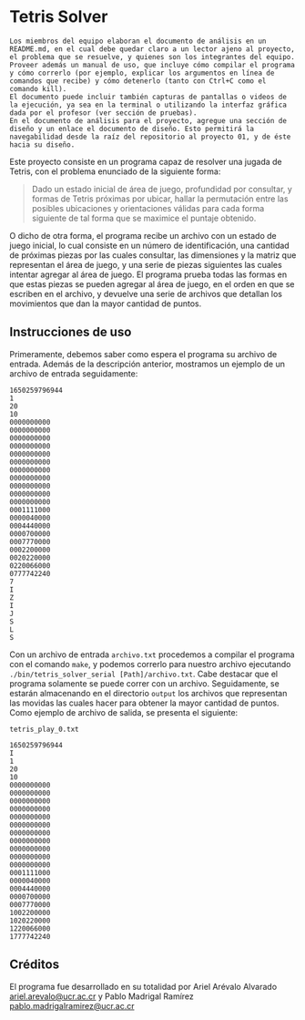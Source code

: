 # Tetris Solver

    Los miembros del equipo elaboran el documento de análisis en un README.md, en el cual debe quedar claro a un lector ajeno al proyecto, el problema que se resuelve, y quienes son los integrantes del equipo. Proveer además un manual de uso, que incluye cómo compilar el programa y cómo correrlo (por ejemplo, explicar los argumentos en línea de comandos que recibe) y cómo detenerlo (tanto con Ctrl+C como el comando kill).
    El documento puede incluir también capturas de pantallas o videos de la ejecución, ya sea en la terminal o utilizando la interfaz gráfica dada por el profesor (ver sección de pruebas).
    En el documento de análisis para el proyecto, agregue una sección de diseño y un enlace el documento de diseño. Esto permitirá la navegabilidad desde la raíz del repositorio al proyecto 01, y de éste hacia su diseño.

Este proyecto consiste en un programa capaz de resolver una jugada de
Tetris, con el problema enunciado de la siguiente forma:

> Dado un estado inicial de área de juego, profundidad por consultar, y
> formas de Tetris próximas por ubicar, hallar la permutación entre las
> posibles ubicaciones y orientaciones válidas para cada forma siguiente de
> tal forma que se maximice el puntaje obtenido.

O dicho de otra forma, el programa recibe un archivo con un estado de juego
inicial, lo cual consiste en un número de identificación, una cantidad de
próximas piezas por las cuales consultar, las dimensiones y la matriz que
representan el área de juego, y una serie de piezas siguientes las cuales
intentar agregar al área de juego. El programa prueba todas las formas en
que estas piezas se pueden agregar al área de juego, en el orden en que se
escriben en el archivo, y devuelve una serie de archivos que detallan los
movimientos que dan la mayor cantidad de puntos.

## Instrucciones de uso

Primeramente, debemos saber como espera el programa su archivo de entrada.
Además de la descripción anterior, mostramos un ejemplo de un archivo de
entrada seguidamente:

```
1650259796944
1
20
10
0000000000
0000000000
0000000000
0000000000
0000000000
0000000000
0000000000
0000000000
0000000000
0000000000
0000000000
0001111000
0000040000
0004440000
0000700000
0007770000
0002200000
0020220000
0220066000
0777742240
7
I
Z
I
J
S
L
S
```

Con un archivo de entrada `archivo.txt` procedemos a compilar el programa con el
comando `make`, y podemos correrlo para nuestro archivo ejecutando
`./bin/tetris_solver_serial [Path]/archivo.txt`. Cabe destacar que el programa
solamente se puede correr con un archivo. Seguidamente, se estarán
almacenando en el directorio `output` los archivos que representan las
movidas las cuales hacer para obtener la mayor cantidad de puntos. Como
ejemplo de archivo de salida, se presenta el siguiente:

```
tetris_play_0.txt

1650259796944
I
1
20
10
0000000000
0000000000
0000000000
0000000000
0000000000
0000000000
0000000000
0000000000
0000000000
0000000000
0000000000
0001111000
0000040000
0004440000
0000700000
0007770000
1002200000
1020220000
1220066000
1777742240
```

## Créditos

El programa fue desarrollado en su totalidad por Ariel Arévalo Alvarado
<ariel.arevalo@ucr.ac.cr> y Pablo Madrigal Ramírez <pablo.madrigalramirez@ucr.ac.cr>

